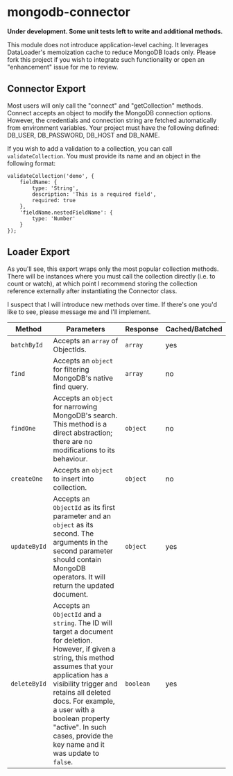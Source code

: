 # mongodb-connector

**Under development. Some unit tests left to write and additional methods.**

This module does not introduce application-level caching. It leverages DataLoader's memoization cache to reduce MongoDB loads only. Please fork this project if you wish to integrate such functionality or open an "enhancement" issue for me to review.

## Connector Export
Most users will only call the "connect" and "getCollection" methods. Connect accepts an object to modify the MongoDB connection options. However, the credentials and connection string are fetched automatically from environment variables. Your project must have the following defined: DB_USER, DB_PASSWORD, DB_HOST and DB_NAME. 

If you wish to add a validation to a collection, you can call `validateCollection`. You must provide its name and an object in the following format: 

```
validateCollection('demo', {
    fieldName: {
        type: 'String',
        description: 'This is a required field',
        required: true
    },
    'fieldName.nestedFieldName': {
        type: 'Number'
    }
});

```

## Loader Export
As you'll see, this export wraps only the most popular collection methods. There will be instances where you must call the collection directly (i.e. to count or watch), at which point I recommend storing the collection reference externally after instantiating the Connector class.

I suspect that I will introduce new methods over time. If there's one you'd like to see, please message me and I'll implement. 

|Method|Parameters|Response|Cached/Batched|
|---|---|---|---|
|`batchById`|Accepts an `array` of ObjectIds.|`array`|yes|
|`find`|Accepts an `object` for filtering MongoDB's native find query.|`array`|no|
|`findOne`|Accepts an `object` for narrowing MongoDB's search. This method is a direct abstraction; there are no modifications to its behaviour.|`object`|no|
|`createOne`|Accepts an `object` to insert into collection.|`object`|no|
|`updateById`|Accepts an `ObjectId` as its first parameter and an `object` as its second. The arguments in the second parameter should contain MongoDB operators. It will return the updated document.|`object`|yes|
|`deleteById`|Accepts an `ObjectId` and a `string`. The ID will target a document for deletion. However, if given a string, this method assumes that your application has a visibility trigger and retains all deleted docs. For example, a user with a boolean property "active". In such cases, provide the key name and it was update to `false`.|`boolean`|yes|

